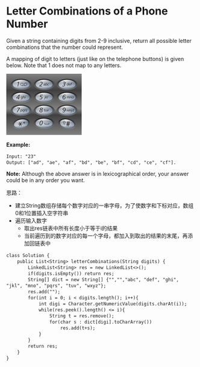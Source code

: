 # Letter Combinations of a Phone Number

Given a string containing digits from 2-9 inclusive, return all possible letter combinations that the number could represent.

A mapping of digit to letters (just like on the telephone buttons) is given below. Note that 1 does not map to any letters.

![A mapping of digit to letters](/pictures/question_17.png)

**Example:**
```
Input: "23"
Output: ["ad", "ae", "af", "bd", "be", "bf", "cd", "ce", "cf"].
```

**Note:**
Although the above answer is in lexicographical order, your answer could be in any order you want.

思路：

* 建立String数组存储每个数字对应的一串字母，为了使数字和下标对应，数组0和1位置插入空字符串
* 遍历输入数字
  * 取出res链表中所有长度小于等于i的结果
  * 当前遍历到的数字对应的每一个字母，都加入到取出的结果的末尾，再添加回链表中
  
  
```
class Solution {
    public List<String> letterCombinations(String digits) {
        LinkedList<String> res = new LinkedList<>();
        if(digits.isEmpty()) return res;
        String[] dict = new String[] {"","","abc", "def", "ghi", "jkl", "mno", "pqrs", "tuv", "wxyz"};
        res.add("");
        for(int i = 0; i < digits.length(); i++){
            int digi = Character.getNumericValue(digits.charAt(i));
            while(res.peek().length() <= i){
                String t = res.remove();
                for(char s : dict[digi].toCharArray())
                    res.add(t+s);
            }
        }
        return res;
    }
}
```


